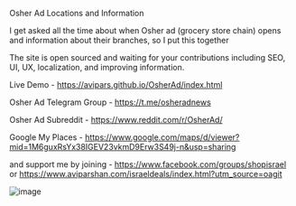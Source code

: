Osher Ad Locations and Information

I get asked all the time about when Osher ad (grocery store chain) opens and information about their branches, so I put this together

The site is open sourced and waiting for your contributions including SEO, UI, UX, localization, and improving information. 

Live Demo - 
https://avipars.github.io/OsherAd/index.html

Osher Ad Telegram Group - 
https://t.me/osheradnews

Osher Ad Subreddit - 
https://www.reddit.com/r/OsherAd/

Google My Places - 
https://www.google.com/maps/d/viewer?mid=1M6guxRsYx38IGEV23vkmD9Erw3S49j-n&usp=sharing 

and support me by joining -  https://www.facebook.com/groups/shopisrael or https://www.aviparshan.com/israeldeals/index.html?utm_source=oagit

![image](https://user-images.githubusercontent.com/5733247/155274069-b5c75ea3-47b5-488e-8ee8-3c39dcb3bde3.png)

